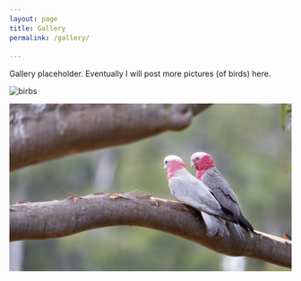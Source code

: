 ```yaml
---
layout: page
title: Gallery
permalink: /gallery/

---
```


Gallery placeholder. Eventually I will post more pictures (of birds) here.

![birbs](img/birb2.jpg)

![galahs](img/galahs.jpg)